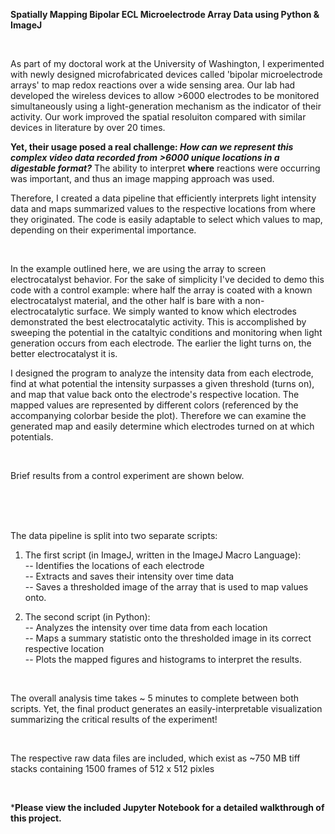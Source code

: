 **Spatially Mapping Bipolar ECL Microelectrode Array Data using Python & ImageJ**

<br>

As part of my doctoral work at the University of Washington, I experimented with newly designed microfabricated devices called 'bipolar microelectrode arrays' to map redox reactions over a wide sensing area. Our lab had developed the wireless devices to allow >6000 electrodes to be monitored simultaneously using a light-generation mechanism as the indicator of their activity. Our work improved the spatial resoluiton compared with similar devices in literature by over 20 times. 


**Yet, their usage posed a real challenge: _How can we represent this complex video data recorded from >6000 unique locations in a digestable format?_** The ability to interpret **where** reactions were occurring was important, and thus an image mapping approach was used. 


Therefore, I created a data pipeline that efficiently interprets light intensity data and maps summarized values to the respective locations from where they originated. The code is easily adaptable to select which values to map, depending on their experimental importance. 

<br>

In the example outlined here, we are using the array to screen electrocatalyst behavior. For the sake of simplicity I've decided to demo this code with a control example: where half the array is coated with a known electrocatalyst material, and the other half is bare with a non-electrocatalytic surface. We simply wanted to know which electrodes demonstrated the best electrocatalytic activity. This is accomplished by sweeping the potential in the cataltyic conditions and monitoring when light generation occurs from each electrode. The earlier the light turns on, the better electrocatalyst it is. 


I designed the program to analyze the intensity data from each electrode, find at what potential the intensity surpasses a given threshold (turns on), and map that value back onto the electrode's respective location. The mapped values are represented by different colors (referenced by the accompanying colorbar beside the plot). Therefore we can examine the generated map and easily determine which electrodes turned on at which potentials. 

<br>

Brief results from a control experiment are shown below. 
<Brightfield of Array>
<Blank thresholded Image>
<Mapped Thresholded Image>
  
 <br>
 <br>
 <br>
 

The data pipeline is split into two separate scripts: 

1. The first script (in ImageJ, written in the ImageJ Macro Language): <br>
 -- Identifies the locations of each electrode <br>
 -- Extracts and saves their intensity over time data <br>
 -- Saves a thresholded image of the array that is used to map values onto. <br>

2. The second script (in Python): <br>
 -- Analyzes the intensity over time data from each location <br>
 -- Maps a summary statistic onto the thresholded image in its correct respective location <br>
 -- Plots the mapped figures and histograms to interpret the results. <br>

<br>

The overall analysis time takes ~ 5 minutes to complete between both scripts. Yet, the final product generates an easily-interpretable visualization summarizing the critical results of the experiment!

<br>

The respective raw data files are included, which exist as ~750 MB tiff stacks containing 1500 frames of 512 x 512 pixles

<br> 


***Please view the included Jupyter Notebook for a detailed walkthrough of this project.**

